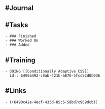 ## #Journal
## #Tasks
	- ### Finished
	- ### Worked On
	- ### Added
## #Training
	- DOING [[Conditionally Adaptive CSS]]
	  id:: 6490a492-c8ab-421b-a870-5fcc52d0b036
## #Links
	- ((6490c42e-4ecf-433d-85c5-58bd7c959dcb))